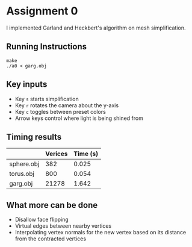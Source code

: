 # Assignment 0

I implemented Garland and Heckbert's algorithm on mesh simplification.

## Running Instructions

```
make
./a0 < garg.obj
```

## Key inputs

* Key `s` starts simplification
* Key `r` rotates the camera about the y-axis
* Key `c` toggles between preset colors
* Arrow keys control where light is being shined from

## Timing results

|             | Verices | Time (s) |
| ----------- | ------- | -------- |
| sphere.obj  | 382     | 0.025    |
| torus.obj   | 800     | 0.054    |
| garg.obj    | 21278   | 1.642    |

## What more can be done

* Disallow face flipping
* Virtual edges between nearby vertices
* Interpolating vertex normals for the new vertex based on its distance from the contracted vertices


